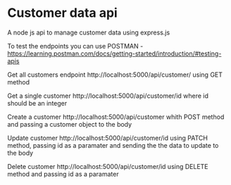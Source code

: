 # Customer data api
A node js api to manage customer data using express.js

To test the endpoints you can use POSTMAN - https://learning.postman.com/docs/getting-started/introduction/#testing-apis

Get all customers endpoint
http://localhost:5000/api/customer/ using GET method

Get a single customer
http://localhost:5000/api/customer/id where id should be an integer

Create a customer
http://localhost:5000/api/customer whith POST method and passing a customer object to the body

Update customer
http://localhost:5000/api/customer/id using PATCH method, passing id as a paramater and sending the the data to update to the body

Delete customer
http://localhost:5000/api/customer/id using DELETE method and passing id as a paramater
